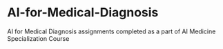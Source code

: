 # AI-for-Medical-Diagnosis
AI for Medical Diagnosis assignments completed as a part of AI Medicine Specialization Course
